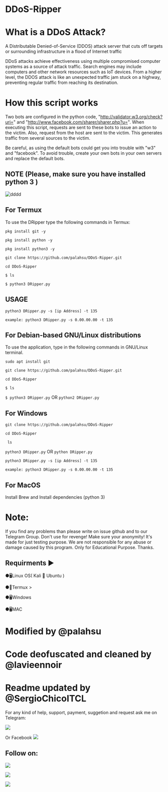 # DDoS-Ripper

# What is a DDoS Attack?
A Distributable Denied-of-Service (DDOS) attack server that cuts off targets or surrounding infrastructure in a flood of Internet traffic

DDoS attacks achieve effectiveness using multiple compromised computer systems as a source of attack traffic. Search engines may include computers and other network resources such as IoT devices.
From a higher level, the DDOS attack is like an unexpected traffic jam stuck on a highway, preventing regular traffic from reaching its destination.

# How this script works
Two bots are configured in the python code, "http://validator.w3.org/check?uri=" and "http://www.facebook.com/sharer/sharer.php?u=".
When executing this script, requests are sent to these bots to issue an action to the victim. 
Also, request from the host are sent to the victim.
This generates traffic from several sources to the victim.

Be careful, as using the default bots could get you into trouble with "w3" and "facebook".
To avoid trouble, create your own bots in your own servers and replace the default bots.

## NOTE (Please, make sure you have installed python 3 )

![dddd](https://user-images.githubusercontent.com/49250151/96265488-57e53d00-0f7a-11eb-8936-ce2e9a2c42cd.PNG)

## For Termux
To use the DRipper type the following commands in Termux:

`pkg install git -y`

`pkg install python -y`

`pkg install python3 -y`

`git clone https://github.com/palahsu/DDoS-Ripper.git`

`cd DDoS-Ripper`

`$ ls`

`$ python3 DRipper.py` 

## USAGE
`python3 DRipper.py -s [ip Address] -t 135`

`example: python3 DRipper.py -s 0.00.00.00 -t 135`

## For Debian-based GNU/Linux distributions
To use the application, type in the following commands in GNU/Linux terminal.

`sudo apt install git`

`git clone https://github.com/palahsu/DDoS-Ripper.git`

`cd DDoS-Ripper`

`$ ls`

`$ python3 DRipper.py` OR `python2 DRipper.py`

## For Windows

`git clone https://github.com/palahsu/DDoS-Ripper`

`cd DDoS-Ripper`

` ls`

`python3 DRipper.py` OR `python DRipper.py`

`python3 DRipper.py -s [ip Address] -t 135`

`example: python3 DRipper.py -s 0.00.00.00 -t 135`

## For MacOS

Install Brew and Install dependencies (python 3)

# Note:
If you find any problems than please write on issue github and to our Telegram Group. Don't use for revenge! Make sure your anonymity!
It's made for just testing purpose.
We are not responsible for any abuse or damage caused by this program. Only for Educational Purpose.
Thanks.
 
## Requirments ▶

●🖥Linux OS( Kali 🐉 Ubuntu )

●📱Termux >

●🖥Windows

●🖥MAC

# Modified by @palahsu
# Code deofuscated and cleaned by @lavieennoir
# Readme updated by @SergioChicoITCL

For any kind of help, support, payment, suggetion and request ask me on Telegram:

<a href="https://t.me/CyberClans"><img src="https://img.shields.io/badge/Telegram-Group%20Telegram%20Join-blue.svg?logo=telegram"></a>

Or Facebook <a href="https://www.facebook.com/aduri.knox01/"><img src="https://img.shields.io/badge/Facebook-Follow%20on%20Facebook-blue.svg?logo=facebook"></a>

## Follow on:
<p align="left">
<a href="https://github.com/palahsu"><img src="https://img.shields.io/badge/GitHub-Follow%20on%20GitHub-inactive.svg?logo=github"></a>
</p><p align="left">
<a href="https://www.facebook.com/aduri.knox01/"><img src="https://img.shields.io/badge/Facebook-Follow%20on%20Facebook-blue.svg?logo=facebook"></a>
</p><p align="left">
<a href="https://t.me/AD0000000"><img src="https://img.shields.io/badge/Telegram-Contact%20Telegram%20Profile-blue.svg?logo=telegram"></a>
</p><p align="left"> 
 
